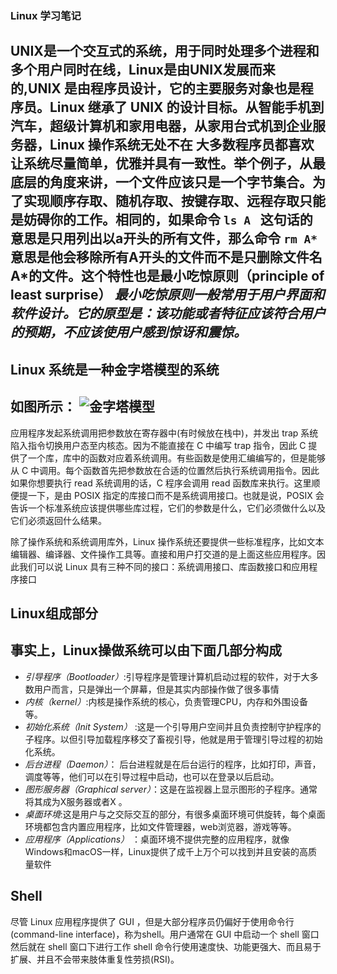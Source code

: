 ### Linux 学习笔记

UNIX是一个交互式的系统，用于同时处理多个进程和多个用户同时在线，Linux是由UNIX发展而来的,UNIX 是由程序员设计，它的主要服务对象也是程序员。Linux 继承了 UNIX 的设计目标。从智能手机到汽车，超级计算机和家用电器，从家用台式机到企业服务器，Linux 操作系统无处不在
大多数程序员都喜欢让系统尽量简单，优雅并具有一致性。举个例子，从最底层的角度来讲，一个文件应该只是一个字节集合。为了实现顺序存取、随机存取、按键存取、远程存取只能是妨碍你的工作。相同的，如果命令
`ls A `
这句话的意思是只用列出以a开头的所有文件，那么命令
`rm A*`
意思是他会移除所有A开头的文件而不是只删除文件名A*的文件。这个特性也是最小吃惊原则（principle of least surprise）
_最小吃惊原则一般常用于用户界面和软件设计。它的原型是：该功能或者特征应该符合用户的预期，不应该使用户感到惊讶和震惊。_
---
## Linux 系统是一种金字塔模型的系统
如图所示：
![金字塔模型](https://www.hualigs.cn/image/60b4d9daa72bb.jpg)
---
应用程序发起系统调用把参数放在寄存器中(有时候放在栈中)，并发出 trap 系统陷入指令切换用户态至内核态。因为不能直接在 C 中编写 trap 指令，因此 C 提供了一个库，库中的函数对应着系统调用。有些函数是使用汇编编写的，但是能够从 C 中调用。每个函数首先把参数放在合适的位置然后执行系统调用指令。因此如果你想要执行 read 系统调用的话，C 程序会调用 read 函数库来执行。这里顺便提一下，是由 POSIX 指定的库接口而不是系统调用接口。也就是说，POSIX 会告诉一个标准系统应该提供哪些库过程，它们的参数是什么，它们必须做什么以及它们必须返回什么结果。

除了操作系统和系统调用库外，Linux 操作系统还要提供一些标准程序，比如文本编辑器、编译器、文件操作工具等。直接和用户打交道的是上面这些应用程序。因此我们可以说 Linux 具有三种不同的接口：系统调用接口、库函数接口和应用程序接口

## Linux组成部分
事实上，Linux操做系统可以由下面几部分构成
---
+ _引导程序（Bootloader）_:引导程序是管理计算机启动过程的软件，对于大多数用户而言，只是弹出一个屏幕，但是其实内部操作做了很多事情
+ _内核（kernel）_:内核是操作系统的核心，负责管理CPU，内存和外围设备等。
+ _初始化系统（Init System）_ :这是一个引导用户空间并且负责控制守护程序的子程序。以但引导加载程序移交了畜视引导，他就是用于管理引导过程的初始化系统。
+ _后台进程（Daemon）_： 后台进程就是在后台运行的程序，比如打印，声音，调度等等，他们可以在引导过程中启动，也可以在登录以后启动。
+ _图形服务器（Graphical server）_：这是在监视器上显示图形的子程序。通常将其成为X服务器或者X 。
+ _桌面环境_:这是用户与之交际交互的部分，有很多桌面环境可供旋转，每个桌面环境都包含内置应用程序，比如文件管理器，web浏览器，游戏等等。
+ _应用程序（Applications）_ ：桌面环境不提供完整的应用程序，就像Windows和macOS一样，Linux提供了成千上万个可以找到并且安装的高质量软件
  
## Shell
尽管 Linux 应用程序提供了 GUI ，但是大部分程序员仍偏好于使用命令行(command-line interface)，称为shell。用户通常在 GUI 中启动一个 shell 窗口然后就在 shell 窗口下进行工作
shell 命令行使用速度快、功能更强大、而且易于扩展、并且不会带来肢体重复性劳损(RSI)。